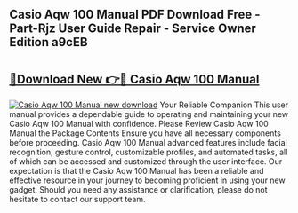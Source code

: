 ## Casio Aqw 100 Manual PDF Download Free - Part-Rjz User Guide Repair - Service Owner Edition a9cEB

# <h2><a href="http://bc99418.oget.top/?id=Casio+Aqw+100+Manual">🔗Download New 👉🔴 Casio Aqw 100 Manual</a></h2>

[![Casio Aqw 100 Manual new download](https://i.imgur.com/5g1atiW.png)](http://bc99418.oget.top/?id=Casio+Aqw+100+Manual)
Your Reliable Companion This user manual provides a dependable guide to operating and maintaining your new Casio Aqw 100 Manual with confidence. Please Review Casio Aqw 100 Manual the Package Contents Ensure you have all necessary components before proceeding. Casio Aqw 100 Manual advanced features include facial recognition, gesture control, customizable profiles, and automated tasks, all of which can be accessed and customized through the user interface. Our expectation is that the Casio Aqw 100 Manual has been a reliable and effective resource in your journey to becoming proficient in using your new gadget. Should you need any assistance or clarification, please do not hesitate to contact our support team.

